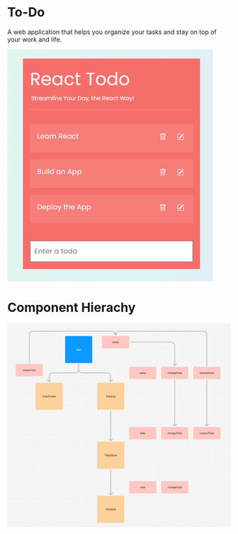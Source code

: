 # To-Do

A web application that helps you organize your tasks and stay on top of your work and life.

![alt text](ui.png)

# Component Hierachy

![alt text](componentPic.png)
